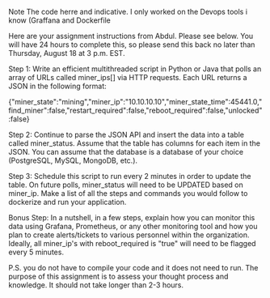
Note The code herre and indicative. I only worked on the Devops tools i know (Graffana and Dockerfile





Here are your assignment instructions from Abdul. Please see below. You will have 24 hours to complete this, so please send this back no later than Thursday, August 18 at 3 p.m. EST. 

Step 1: Write an efficient multithreaded script in Python or Java that polls an array of URLs called miner_ips[] via HTTP requests. Each URL returns a JSON in the following format:

{"miner_state":"mining","miner_ip":"10.10.10.10","miner_state_time":45441.0,"find_miner":false,"restart_required":false,"reboot_required":false,"unlocked":false}

Step 2: Continue to parse the JSON API and insert the data into a table called miner_status. Assume that the table has columns for each item in the JSON. You can assume that the database is a database of your choice (PostgreSQL, MySQL, MongoDB, etc.).

Step 3: Schedule this script to run every 2 minutes in order to update the table. On future polls, miner_status will need to be UPDATED based on miner_ip. Make a list of all the steps and commands you would follow to dockerize and run your application.

Bonus Step: In a nutshell, in a few steps, explain how you can monitor this data using Grafana, Prometheus, or any other monitoring tool and how you plan to create alerts/tickets to various personnel within the organization. Ideally, all miner_ip's with reboot_required is "true" will need to be flagged every 5 minutes.

P.S. you do not have to compile your code and it does not need to run. The purpose of this assignment is to assess your thought process and knowledge. It should not take longer than 2-3 hours. 
